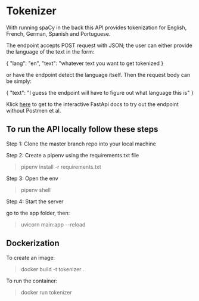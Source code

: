 # Tokenizer

With running spaCy in the back this API provides tokenization for English, French, German, Spanish and Portuguese. 

The endpoint accepts POST request with JSON; the user can either provide the language of the text in the form:

{ 
"lang": "en",
"text": "whatever text you want to get tokenized
}

or have the endpoint detect the language itself. Then the request body can be simply:

{
"text": "I guess the endpoint will have to figure out what language this is"
}

Klick [here](https://apps.apple.com/us/app/testflight/id899247664) to get to the interactive FastApi docs to try out the endpoint without Postmen et al. 

## To run the API locally follow these steps

Step 1: Clone the master branch repo into your local machine

Step 2: Create a pipenv using the requirements.txt file

> pipenv install -r requirements.txt

Step 3: Open the env

> pipenv shell

Step 4: Start the server

go to the app folder, then: 

> uvicorn main:app --reload

## Dockerization 

To create an image:

> docker build -t tokenizer .

To run the container:

> docker run tokenizer











